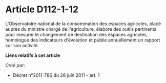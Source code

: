 # Article D112-1-12

L'Observatoire national de la consommation des espaces agricoles, placé auprès du ministre chargé de l'agriculture, élabore
des outils pertinents pour mesurer le changement de destination des espaces agricoles, homologue des indicateurs d'évolution
et publie annuellement un rapport sur son activité.

**Liens relatifs à cet article**

_Créé par_:

  - Décret n°2011-786 du 28 juin 2011 - art. 1
